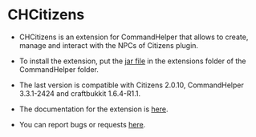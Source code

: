 CHCitizens
========

- CHCitizens is an extension for CommandHelper that allows to create, manage and interact with the NPCs of Citizens plugin.

- To install the extension, put the [jar file](http://ci.nixium.com/job/CHCitizens/) in the extensions folder of the CommandHelper folder.
 
- The last version is compatible with Citizens 2.0.10, CommandHelper 3.3.1-2424 and craftbukkit 1.6.4-R1.1.

- The documentation for the extension is [here](https://github.com/Hekta/CHCitizens/blob/master/documentation/Documentation.md).

- You can report bugs or requests [here](https://github.com/Hekta/CHCitizens/issues).
